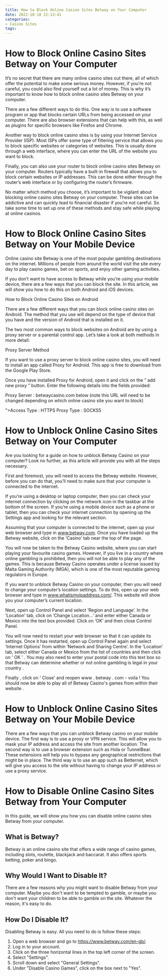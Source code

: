 ```yaml
---
title: How to Block Online Casino Sites Betway on Your Computer
date: 2022-10-18 22:13:41
categories:
- Casino Sites
tags:
---
```



#  How to Block Online Casino Sites Betway on Your Computer

It’s no secret that there are many online casino sites out there, all of which offer the potential to make some serious money. However, if you’re not careful, you could also find yourself out a lot of money. This is why it’s important to know how to block online casino sites Betway on your computer.

There are a few different ways to do this. One way is to use a software program or app that blocks certain URLs from being accessed on your computer. There are also browser extensions that can help with this, as well as plugins for specific browsers like Firefox and Chrome.

Another way to block online casino sites is by using your Internet Service Provider (ISP). Most ISPs offer some type of filtering service that allows you to block specific websites or categories of websites. This is usually done through a web interface, where you can enter the URL of the website you want to block.

Finally, you can also use your router to block online casino sites Betway on your computer. Routers typically have a built-in firewall that allows you to block certain websites or IP addresses. This can be done either through the router’s web interface or by configuring the router’s firmware.

No matter which method you choose, it’s important to be vigilant about blocking online casino sites Betway on your computer. These sites can be addictive and can quickly lead to financial disaster if you’re not careful. So take some time to set up one of these methods and stay safe while playing at online casinos.

#  How to Block Online Casino Sites Betway on Your Mobile Device

Online casino site Betway is one of the most popular gambling destinations on the internet. Millions of people from around the world visit the site every day to play casino games, bet on sports, and enjoy other gaming activities.

If you don’t want to have access to Betway while you’re using your mobile device, there are a few ways that you can block the site. In this article, we will show you how to do this on both Android and iOS devices.

How to Block Online Casino Sites on Android

There are a few different ways that you can block online casino sites on Android. The method that you use will depend on the type of device that you have and the version of Android that is installed on it.

The two most common ways to block websites on Android are by using a proxy server or a parental control app. Let’s take a look at both methods in more detail:

Proxy Server Method

If you want to use a proxy server to block online casino sites, you will need to install an app called Proxy for Android. This app is free to download from the Google Play Store.

Once you have installed Proxy for Android, open it and click on the “ add new proxy ” button. Enter the following details into the fields provided:

Proxy Server : betwaycasino.com
below (note this URL will need to be changed depending on which online casino site you want to block)



















">Access Type : HTTPS
Proxy Type : SOCKS5

#  How to Unblock Online Casino Sites Betway on Your Computer

Are you looking for a guide on how to unblock Betway Casino on your computer? Look no further, as this article will provide you with all the steps necessary.

First and foremost, you will need to access the Betway website. However, before you can do that, you’ll need to make sure that your computer is connected to the internet.

If you’re using a desktop or laptop computer, then you can check your internet connection by clicking on the network icon in the taskbar at the bottom of the screen. If you’re using a mobile device such as a phone or tablet, then you can check your internet connection by opening up the Settings app and looking for the relevant section.

Assuming that your computer is connected to the internet, open up your web browser and type in www.betway.com. Once you have loaded up the Betway website, click on the ‘Casino’ tab near the top of the page.

You will now be taken to the Betway Casino website, where you can start playing your favourite casino games. However, if you live in a country where online gambling is prohibited, then you will not be able to play any of the games. This is because Betway Casino operates under a license issued by Malta Gaming Authority (MGA), which is one of the most reputable gaming regulators in Europe.

If you want to unblock Betway Casino on your computer, then you will need to change your computer’s location settings. To do this, open up your web browser and type in www.whatismyipaddress.com/. This website will show you your computer’s current location.

Next, open up Control Panel and select ‘Region and Language’. In the ‘Location’ tab, click on ‘Change Location…’ and enter either Canada or Mexico into the text box provided. Click on ‘OK’ and then close Control Panel.

You will now need to restart your web browser so that it can update its settings. Once it has restarted, open up Control Panel again and select ‘Internet Options’ from within ‘Network and Sharing Centre’. In the ‘Location’ tab, select either Canada or Mexico from the list of countries and then click on ‘ OK ’ . You may also need to enter your postal code into this text box so that Betway can determine whether or not online gambling is legal in your country .

 Finally , click on ' Close' and reopen www . betway . com - voila ! You should now be able to play all of Betway Casino's games from within their website .

#  How to Unblock Online Casino Sites Betway on Your Mobile Device 

There are a few ways that you can unblock Betway casino on your mobile device. The first way is to use a proxy or VPN service. This will allow you to mask your IP address and access the site from another location. The second way is to use a browser extension such as Hola or TunnelBear. These extensions will help you to bypass any geographical restrictions that might be in place. The third way is to use an app such as Betternet, which will give you access to the site without having to change your IP address or use a proxy service.

#  How to Disable Online Casino Sites Betway from Your Computer

In this guide, we will show you how you can disable online casino sites Betway from your computer.

## What is Betway?

Betway is an online casino site that offers a wide range of casino games, including slots, roulette, blackjack and baccarat. It also offers sports betting, poker and bingo.

## Why Would I Want to Disable It?

There are a few reasons why you might want to disable Betway from your computer. Maybe you don't want to be tempted to gamble, or maybe you don't want your children to be able to gamble on the site. Whatever the reason, it's easy to do.

## How Do I Disable It?

Disabling Betway is easy. All you need to do is follow these steps:

1) Open a web browser and go to https://www.betway.com/en-gb/.
2) Log in to your account.
3) Click on the three horizontal lines in the top left corner of the screen.
4) Select "Settings".
5) Scroll down and select "General Settings".
6) Under "Disable Casino Games", click on the box next to "Yes".